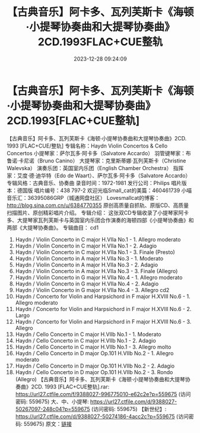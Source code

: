 ﻿---
title: 【古典音乐】阿卡多、瓦列芙斯卡《海顿·小提琴协奏曲和大提琴协奏曲》2CD.1993FLAC+CUE整轨
date: 2023-12-28 09:24:09
categories: 古典音乐、新世纪、纯音雅乐
tags: 纯音雅乐
---
# 【古典音乐】阿卡多、瓦列芙斯卡《海顿·小提琴协奏曲和大提琴协奏曲》2CD.1993[FLAC+CUE整轨]

【古典音乐】阿卡多、瓦列芙斯卡《海顿·小提琴协奏曲和大提琴协奏曲》2CD.
1993 [FLAC+CUE/整轨]
专辑名称：Haydn Violin Concertos & Cello Concertos
小提琴家：萨尔瓦多·阿卡多（Salvatore Accardo）
羽管键琴家：布鲁诺·卡尼诺（Bruno Canino）
大提琴家：克里斯蒂娜·瓦列芙斯卡（Christine Walevska）
演奏乐团：英国室内乐团（English Chamber Orchestra）
指挥家：艾度·德·迪华特（Edo de Waart）、萨尔瓦多·阿卡多（Salvatore Accardo）
专辑风格：古典音乐、协奏曲
录音时间：1972-1981
发行公司：Philips
唱片版本：德国版
唱片编号：438 797-2
欢迎光临Small_cat的美篇：460461739
小喵音乐汇：36395086GRP（城通网盘社区）
Lovesmallcat的博客：http://blog.sina.com.cn/u/6384770355
原创高质量自抓轨、原版CD、高质量扫描图片、原创精彩唱片介绍。
专辑介绍：
这张双CD专辑收录了小提琴家阿卡多、大提琴家瓦列芙斯卡与英国室内乐团合作演奏的海顿四部《小提琴协奏曲》和两部《大提琴协奏曲》。
专辑曲目：
cd1
01. Haydn / Violin Concerto in C major H.VIIa No.1 - 1. Allegro
moderato
02. Haydn / Violin Concerto in C major H.VIIa No.1 - 2.
Adagio
03. Haydn / Violin Concerto in C major H.VIIa No.1 - 3. Finale
(Presto)
04. Haydn / Violin Concerto in A major H.VIIa No.3 - 1.
Moderato
05. Haydn / Violin Concerto in A major H.VIIa No.3 - 2.
Adagio
06. Haydn / Violin Concerto in A major H.VIIa No.3 - 3. Finale
(Allegro)
07. Haydn / Violin Concerto in G major H.VIIa No.4 - 1. Allegro
moderato
08. Haydn / Violin Concerto in G major H.VIIa No.4 - 2.
Adagio
09. Haydn / Violin Concerto in G major H.VIIa No.4 - 3.
Allegro
cd2
01. Haydn / Concerto for Violin and Harpsichord in F major
H.XVIII No.6 - 1. Allegro moderato
02. Haydn / Concerto for Violin and Harpsichord in F major
H.XVIII No.6 - 2. Largo
03. Haydn / Concerto for Violin and Harpsichord in F major
H.XVIII No.6 - 3. Allegro
04. Haydn / Cello Concerto in C major H.VIIb No.1 - 1.
Moderato
05. Haydn / Cello Concerto in C major H.VIIb No.1 - 2.
Adagio
06. Haydn / Cello Concerto in C major H.VIIb No.1 - 3. Allegro
molto
07. Haydn / Cello Concerto in D major Op.101 H.VIIb No.2 - 1.
Allegro moderato
08. Haydn / Cello Concerto in D major Op.101 H.VIIb No.2 - 2.
Adagio
09. Haydn / Cello Concerto in D major Op.101 H.VIIb No.2 - 3.
Rondo (Allegro)
【古典音乐】阿卡多、瓦列芙斯卡《海顿·小提琴协奏曲和大提琴协奏曲》2CD. 1993 [FLAC+CUE整轨].rar:
https://url27.ctfile.com/f/9388027-996775010-e62c2e?p=559675
(访问密码: 559675)
大、中、小提琴: https://url27.ctfile.com/d/9388027-50267097-248c04?p=559675
(访问密码: 559675)
【新世纪】: https://url27.ctfile.com/d/9388027-50274186-4acc2c?p=559675
(访问密码: 559675)
原文：[链接](https://blog.sina.com.cn/s/blog_1647c7e76010313zz.html)